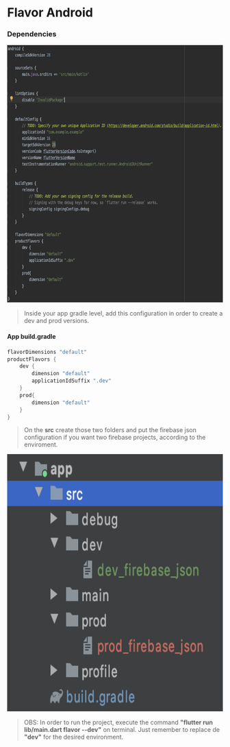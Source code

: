 # Flavor Android

### Dependencies

<p align="center">
<img src="https://github.com/ThiagoEvoa/flutter_examples/blob/master/images/gradle.png" height="600" width="600">
</p>

> Inside your app gradle level, add this configuration in order to create a dev and prod versions. 

#### App build.gradle
```dart
flavorDimensions "default"
productFlavors {
    dev {
        dimension "default"
        applicationIdSuffix ".dev"
    }
    prod{
        dimension "default"
    }
}
```

> On the <b>src</b> create those two folders and put the firebase json configuration if you want two firebase projects, according to the enviroment. 

<p align="center">
<img src="https://github.com/ThiagoEvoa/flutter_examples/blob/master/images/folders.png" height="600" width="600">
</p>

> OBS: In order to run the project, execute the command <b>"flutter run lib/main.dart flavor --dev"</b> on terminal. Just remember to replace de <b>"dev"</b> for the desired environment.
